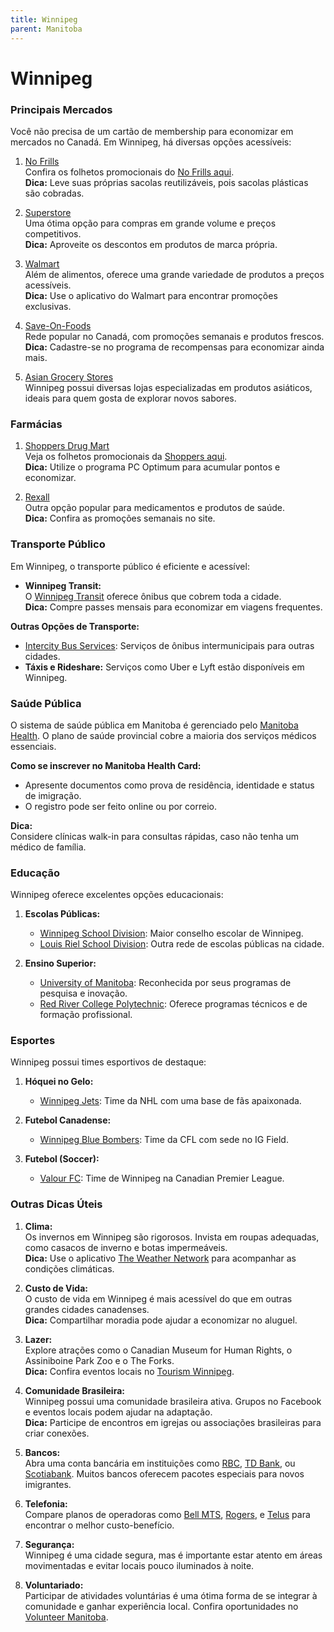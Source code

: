 ```yaml
---
title: Winnipeg
parent: Manitoba
---
```


# Winnipeg

### Principais Mercados

Você não precisa de um cartão de membership para economizar em mercados no Canadá. Em Winnipeg, há diversas opções acessíveis:

1. [No Frills](https://www.nofrills.ca)  
    Confira os folhetos promocionais do [No Frills aqui](https://flyers.smartcanucks.ca/no-frills-canada).  
    **Dica:** Leve suas próprias sacolas reutilizáveis, pois sacolas plásticas são cobradas.

2. [Superstore](https://www.realcanadiansuperstore.ca)  
    Uma ótima opção para compras em grande volume e preços competitivos.  
    **Dica:** Aproveite os descontos em produtos de marca própria.

3. [Walmart](https://www.walmart.ca)  
    Além de alimentos, oferece uma grande variedade de produtos a preços acessíveis.  
    **Dica:** Use o aplicativo do Walmart para encontrar promoções exclusivas.

4. [Save-On-Foods](https://www.saveonfoods.com)  
    Rede popular no Canadá, com promoções semanais e produtos frescos.  
    **Dica:** Cadastre-se no programa de recompensas para economizar ainda mais.

5. [Asian Grocery Stores](https://www.google.com/search?q=asian+grocery+stores+winnipeg)  
    Winnipeg possui diversas lojas especializadas em produtos asiáticos, ideais para quem gosta de explorar novos sabores.

### Farmácias

1. [Shoppers Drug Mart](https://www1.shoppersdrugmart.ca/)  
    Veja os folhetos promocionais da [Shoppers aqui](https://flyers.smartcanucks.ca/shoppers-drug-mart-canada).  
    **Dica:** Utilize o programa PC Optimum para acumular pontos e economizar.

2. [Rexall](https://www.rexall.ca)  
    Outra opção popular para medicamentos e produtos de saúde.  
    **Dica:** Confira as promoções semanais no site.

### Transporte Público

Em Winnipeg, o transporte público é eficiente e acessível:

- **Winnipeg Transit:**  
  O [Winnipeg Transit](https://winnipegtransit.com) oferece ônibus que cobrem toda a cidade.  
  **Dica:** Compre passes mensais para economizar em viagens frequentes.

**Outras Opções de Transporte:**  
- [Intercity Bus Services](https://www.busbud.com): Serviços de ônibus intermunicipais para outras cidades.  
- **Táxis e Rideshare:** Serviços como Uber e Lyft estão disponíveis em Winnipeg.

### Saúde Pública

O sistema de saúde pública em Manitoba é gerenciado pelo [Manitoba Health](https://www.gov.mb.ca/health/). O plano de saúde provincial cobre a maioria dos serviços médicos essenciais.

**Como se inscrever no Manitoba Health Card:**  
- Apresente documentos como prova de residência, identidade e status de imigração.  
- O registro pode ser feito online ou por correio.

**Dica:**  
Considere clínicas walk-in para consultas rápidas, caso não tenha um médico de família.

### Educação

Winnipeg oferece excelentes opções educacionais:

1. **Escolas Públicas:**  
    - [Winnipeg School Division](https://www.winnipegsd.ca): Maior conselho escolar de Winnipeg.  
    - [Louis Riel School Division](https://www.lrsd.net): Outra rede de escolas públicas na cidade.

2. **Ensino Superior:**  
    - [University of Manitoba](https://umanitoba.ca): Reconhecida por seus programas de pesquisa e inovação.  
    - [Red River College Polytechnic](https://www.rrc.ca): Oferece programas técnicos e de formação profissional.

### Esportes

Winnipeg possui times esportivos de destaque:

1. **Hóquei no Gelo:**  
    - [Winnipeg Jets](https://www.nhl.com/jets): Time da NHL com uma base de fãs apaixonada.

2. **Futebol Canadense:**  
    - [Winnipeg Blue Bombers](https://www.bluebombers.com): Time da CFL com sede no IG Field.

3. **Futebol (Soccer):**  
    - [Valour FC](https://valourfc.canpl.ca): Time de Winnipeg na Canadian Premier League.

### Outras Dicas Úteis

1. **Clima:**  
    Os invernos em Winnipeg são rigorosos. Invista em roupas adequadas, como casacos de inverno e botas impermeáveis.  
    **Dica:** Use o aplicativo [The Weather Network](https://www.theweathernetwork.com) para acompanhar as condições climáticas.

2. **Custo de Vida:**  
    O custo de vida em Winnipeg é mais acessível do que em outras grandes cidades canadenses.  
    **Dica:** Compartilhar moradia pode ajudar a economizar no aluguel.

3. **Lazer:**  
    Explore atrações como o Canadian Museum for Human Rights, o Assiniboine Park Zoo e o The Forks.  
    **Dica:** Confira eventos locais no [Tourism Winnipeg](https://www.tourismwinnipeg.com).

4. **Comunidade Brasileira:**  
    Winnipeg possui uma comunidade brasileira ativa. Grupos no Facebook e eventos locais podem ajudar na adaptação.  
    **Dica:** Participe de encontros em igrejas ou associações brasileiras para criar conexões.

5. **Bancos:**  
    Abra uma conta bancária em instituições como [RBC](https://www.rbc.com), [TD Bank](https://www.td.com), ou [Scotiabank](https://www.scotiabank.com). Muitos bancos oferecem pacotes especiais para novos imigrantes.

6. **Telefonia:**  
    Compare planos de operadoras como [Bell MTS](https://www.bellmts.ca), [Rogers](https://www.rogers.com), e [Telus](https://www.telus.com) para encontrar o melhor custo-benefício.

7. **Segurança:**  
    Winnipeg é uma cidade segura, mas é importante estar atento em áreas movimentadas e evitar locais pouco iluminados à noite.

8. **Voluntariado:**  
    Participar de atividades voluntárias é uma ótima forma de se integrar à comunidade e ganhar experiência local. Confira oportunidades no [Volunteer Manitoba](https://www.volunteermanitoba.ca).
